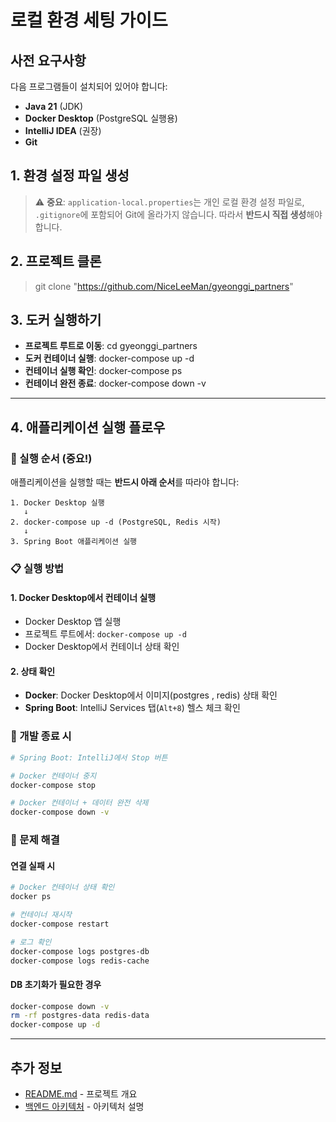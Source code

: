 # 로컬 환경 세팅 가이드

## 사전 요구사항

다음 프로그램들이 설치되어 있어야 합니다:

- **Java 21** (JDK)
- **Docker Desktop** (PostgreSQL 실행용)
- **IntelliJ IDEA** (권장)
- **Git**

## 1. 환경 설정 파일 생성

> ⚠️ **중요**: `application-local.properties`는 개인 로컬 환경 설정 파일로, `.gitignore`에 포함되어 Git에 올라가지 않습니다. 따라서 **반드시 직접 생성**해야 합니다.

## 2. 프로젝트 클론 

> git clone "https://github.com/NiceLeeMan/gyeonggi_partners"

## 3. 도커 실행하기
- **프로젝트 루트로 이동**: cd gyeonggi_partners 
- **도커 컨테이너 실행**: docker-compose up -d
- **컨테이너 실행 확인**: docker-compose ps
- **컨테이너 완전 종료**: docker-compose down -v

---

## 4. 애플리케이션 실행 플로우

### 🔄 실행 순서 (중요!)

애플리케이션을 실행할 때는 **반드시 아래 순서**를 따라야 합니다:

```
1. Docker Desktop 실행
   ↓
2. docker-compose up -d (PostgreSQL, Redis 시작)
   ↓
3. Spring Boot 애플리케이션 실행
```

### 📋 실행 방법

#### 1. Docker Desktop에서 컨테이너 실행
- Docker Desktop 앱 실행
- 프로젝트 루트에서: `docker-compose up -d`
- Docker Desktop에서 컨테이너 상태 확인

#### 2. 상태 확인
- **Docker**: Docker Desktop에서 이미지(postgres , redis) 상태 확인
- **Spring Boot**: IntelliJ Services 탭(`Alt+8`) 헬스 체크 확인

### 🛑 개발 종료 시

```bash
# Spring Boot: IntelliJ에서 Stop 버튼

# Docker 컨테이너 중지
docker-compose stop

# Docker 컨테이너 + 데이터 완전 삭제
docker-compose down -v
```

### 🔧 문제 해결

#### 연결 실패 시
```bash
# Docker 컨테이너 상태 확인
docker ps

# 컨테이너 재시작
docker-compose restart

# 로그 확인
docker-compose logs postgres-db
docker-compose logs redis-cache
```

#### DB 초기화가 필요한 경우
```bash
docker-compose down -v
rm -rf postgres-data redis-data
docker-compose up -d
```

---

## 추가 정보

- [README.md](../../README.md) - 프로젝트 개요
- [백엔드 아키텍처](README.md) - 아키텍처 설명
